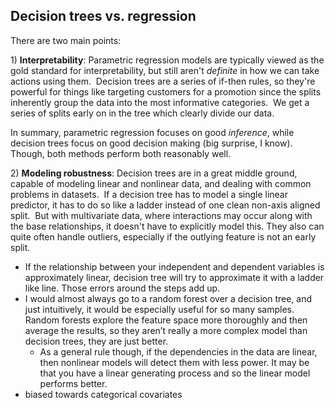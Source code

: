 

## Decision trees vs. regression
There are two main points:

1) **Interpretability**: Parametric regression models are typically viewed as the gold standard for interpretability, but still aren't _definite_ in how we can take actions using them.  Decision trees are a series of if-then rules, so they're powerful for things like targeting customers for a promotion since the splits inherently group the data into the most informative categories.  We get a series of splits early on in the tree which clearly divide our data.

In summary, parametric regression focuses on good _inference_, while decision trees focus on good decision making (big surprise, I know).  Though, both methods perform both reasonably well.

2) **Modeling robustness**: Decision trees are in a great middle ground, capable of modeling linear and nonlinear data, and dealing with common problems in datasets.  If a decision tree has to model a single linear predictor, it has to do so like a ladder instead of one clean non-axis aligned split.  But with multivariate data, where interactions may occur along with the base relationships, it doesn't have to explicitly model this. They also can quite often handle outliers, especially if the outlying feature is not an early split.

-   If the relationship between your independent and dependent variables is approximately linear, decision tree will try to approximate it with a ladder like line. Those errors around the steps add up.
-   I would almost always go to a random forest over a decision tree, and just intuitively, it would be especially useful for so many samples. Random forests explore the feature space more thoroughly and then average the results, so they aren’t really a more complex model than decision trees, they are just better.
	- As a general rule though, if the dependencies in the data are linear, then nonlinear models will detect them with less power. It may be that you have a linear generating process and so the linear model performs better.
- biased towards categorical covariates